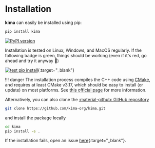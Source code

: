 # Installation

**kima** can easily be installed using pip:

```sh
pip install kima
```

[![PyPI version](https://badge.fury.io/py/kima.svg)](https://badge.fury.io/py/kima)

Installation is tested on Linux, Windows, and MacOS regularly.
If the following badge is green, things should be working 
(even if it's red, go ahead and try it anyway :shrug:)

[![test pip install](https://github.com/kima-org/test-pip-install/actions/workflows/python-package.yml/badge.svg)](https://github.com/kima-org/test-pip-install/actions/workflows/python-package.yml){:target="_blank"}

!!! danger
    The installation process compiles the C++ code using [CMake](https://cmake.org/),
    and requires at least CMake v3.17, which should be easy to install (or update)
    on most platforms. See [this official page](https://cmake.org/download/) for more information.


Alternatively, you can also clone the [:material-github: GitHub repository](https://github.com/kima-org/kima.git)

```sh
git clone https://github.com/kima-org/kima.git
```

and install the package locally

```sh
cd kima
pip install -e .
```

 
If the installation fails,
open an issue [here](https://github.com/kima-org/kima/issues){:target="_blank"}.
<!-- take a look at the [troubleshooting](/docs/troubleshooting) page -->